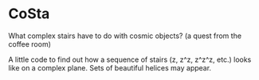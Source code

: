 # CoSta
What complex stairs have to do with cosmic objects? (a quest from the coffee room)


A little code to find out how a sequence of stairs (z, z^z, z^z^z, etc.) looks like on a complex plane. 
Sets of beautiful helices may appear.
